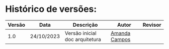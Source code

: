 
# Histórico de versões:

| Versão | Data       | Descrição            | Autor          | Revisor          |
|--------|------------|----------------------|----------------|----------------|
| 1.0    | 24/10/2023 | Versão inicial doc arquitetura      | [Amanda Campos](https://github.com/acamposs)  |   |